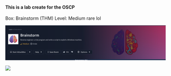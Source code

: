 #### This is a lab create for the OSCP

Box: Brainstorm (THM) Level: Medium rare lol

![](banner.png)

![](workwork.png)
